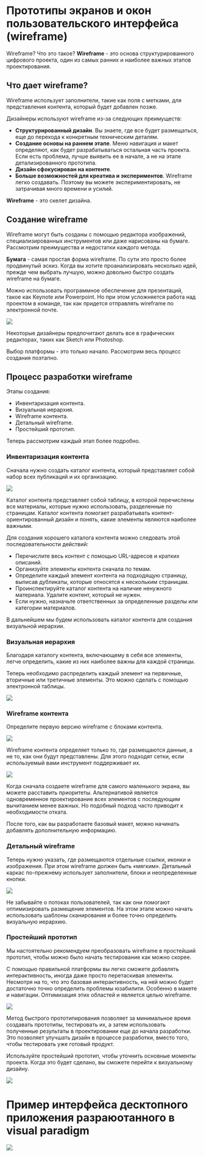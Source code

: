 # Прототипы экранов и окон пользовательского интерфейса (wireframe)

<!-- https://www.internet-technologies.ru/articles/kak-sozdat-poleznyy-wireframe.html -->

Wireframe? Что это такое?  **Wireframe** - это основа структурированного цифрового проекта, один из самых ранних и наиболее важных этапов проектирования.

<!-- * Что дает wireframe?
* Создание wireframe
* Процесс разработки wireframe
    * Инвентаризация контента
    * Визуальная иерархия
    * Wireframe контента
    * Детальный wireframe
    * Простейший прототип -->

## Что дает wireframe?

Wireframe использует заполнители, такие как поля с метками, для представления контента, который будет добавлен позже.

Дизайнеры используют wireframe из-за следующих преимуществ:

* **Структурированный дизайн**. Вы знаете, где все будет размещаться, еще до перехода к конкретным техническим деталям.
* **Создание основы на раннем этапе**. Меню навигация и макет определяют, как будет разрабатываться остальная часть проекта. Если есть проблема, лучше выявить ее в начале, а не на этапе детализированного прототипа.
* **Дизайн сфокусирован на контенте**.
* **Больше возможностей для креатива и экспериментов**. Wireframe легко создавать. Поэтому вы можете экспериментировать, не затрачивая много времени и усилий.

**Wireframe** - это скелет дизайна.

## Создание wireframe

Wireframe могут быть созданы с помощью редактора изображений, специализированных инструментов или даже нарисованы на бумаге. Рассмотрим преимущества и недостатки каждого метода.

**Бумага** - самая простая форма wireframe. По сути это просто более продвинутый эскиз. Когда вы хотите проанализировать несколько идей, прежде чем выбрать лучшую, можно довольно быстро создать wireframe на бумаге.

Можно использовать программное обеспечение для презентаций, такое как Keynote или Powerpoint. Но при этом усложняется работа над проектом в команде, так как придется отправлять wireframe по электронной почте.

![](../img/wireframe_01.webp)

Некоторые дизайнеры предпочитают делать все в графических редакторах, таких как Sketch или Photoshop.

Выбор платформы - это только начало. Рассмотрим весь процесс создания поэтапно.

## Процесс разработки wireframe

Этапы создания:

* Инвентаризация контента.
* Визуальная иерархия.
* Wireframe контента.
* Детальный wireframe.
* Простейший прототип.

Теперь рассмотрим каждый этап более подробно.

### Инвентаризация контента

Сначала нужно создать каталог контента, который представляет собой набор всех публикаций и их организацию.

![](../img/wireframe_02.webp)

Каталог контента представляет собой таблицу, в которой перечислены все материалы, которые нужно использовать, разделенные по страницам. Каталог контента помогает разрабатывать контент-ориентированный дизайн и понять, какие элементы являются наиболее важными.

Для создания хорошего каталога контента можно следовать этой последовательности действий:

* Перечислите весь контент с помощью URL-адресов и кратких описаний.
* Организуйте элементы контента сначала по темам.
* Определите каждый элемент контента на подходящую страницу, выписав дубликаты, которые относятся к нескольким страницам.
* Проинспектируйте каталог контента на наличие ненужного материала. Удалите контент, который не нужен.
* Если нужно, назначьте ответственных за определенные разделы или категории материалов.

В дальнейшем мы будем использовать каталог контента для создания визуальной иерархии.

### Визуальная иерархия

Благодаря каталогу контента, включающему в себя все элементы, легче определить, какие из них наиболее важны для каждой страницы.

Теперь необходимо распределить каждый элемент на первичные, вторичные или третичные элементы. Это можно сделать с помощью электронной таблицы.

![](../img/wireframe_03.webp)

### Wireframe контента

Определите первую версию wireframe с блоками контента.

![](../img/wireframe_04.webp)

Wireframe контента определяет только то, где размещаются данные, а не то, как они будут представлены. Для этого подходят сетки, если используемый вами инструмент поддерживает их.

![](../img/wireframe_05.webp)

Когда сначала создаете wireframe для самого маленького экрана, вы можете расставить приоритеты. Альтернативой является одновременное проектирование всех элементов с последующим вычитанием менее важных. Но подобный подход часто приводит к необходимости отката.

После того, как вы разработаете базовый макет, можно начинать добавлять дополнительную информацию.

### Детальный wireframe

Теперь нужно указать, где размещаются отдельные ссылки, иконки и изображения. При этом wireframe должен быть «мягким». Детальный каркас по-прежнему использует заполнители, блоки и неопределенные кнопки.

![](../img/wireframe_06.webp)

Не забывайте о потоках пользователей, так как они помогают оптимизировать размещение элементов. На этом этапе можно начать использовать шаблоны сканирования и более точно определить визуальную иерархию.

### Простейший прототип

Мы настоятельно рекомендуем преобразовать wireframe в простейший прототип, чтобы можно было начать тестирование как можно скорее.

С помощью правильной платформы вы легко сможете добавлять интерактивность, иногда даже просто перетаскивая элементы. Несмотря на то, что это базовая интерактивность, на ней можно будет достаточно точно определить проблемы юзабилити. Особенно в макете и навигации. Оптимизация этих областей и является целью wireframe.

![](../img/wireframe_07.webp)

Метод быстрого прототипирования позволяет за минимальное время создавать прототипы, тестировать их, а затем использовать полученные результаты в проектировании еще до начала разработки. Это позволяет улучшать дизайн в процессе разработки, вместо того, чтобы тестировать уже готовый продукт.

Используйте простейший прототип, чтобы уточнить основные моменты проекта. Когда это будет сделано, вы сможете перейти к визуальному дизайну.

![](../img/wireframe_08.png)

# Пример интерфейса десктопного приложения разраюотанного в visual paradigm

![](../img/wireframe_08.webp)
